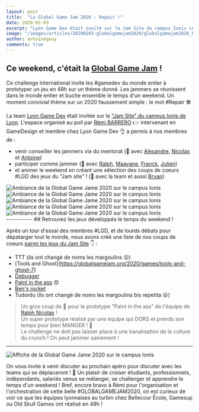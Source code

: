 ```yaml
---
layout: post
title:  "La Global Game Jam 2020 : Repair !"
date: 2020-02-03
excerpt: "Lyon Game Dev était invité sur le Jam Site du campus Ionis cette année, petit retour !"
image: "/images/articles/20200203-globalgamejam2020/globalgamejam2020_01.jpg"
author: antoinegouy
comments: true
---
```


## Ce weekend, c'était la [Global Game Jam](https://globalgamejam.org/) ! 

Ce challenge international invite les #gamedev du monde entier à prototyper un jeu en 48h sur un thème donné. Les jammers se réunissent dans le monde entier et buche ensemble le temps d'un weekend. Un moment convivial thème sur un 2020 faussement simple : le mot #Repair 🛠

La team [Lyon Game Dev](https://lyongamedev.pro) était invitée sur le ["Jam Site" du campus Ionis de Lyon](https://globalgamejam.org/2020/jam-sites/campus-ionis-num%C3%A9rique-cr%C3%A9atif-lyon). L'espace organisé au poil par [Rémi BARRERO]({{site.data.linkedin.remibarrero}}) 👉 intervenant en GameDesign et membre chez Lyon Game Dev 👌 a permis à nos membres de :
  - venir conseiller les jammers via du mentorat (👋 avec [Alexandre](site.data.linkedin.alexandrecheremetieff}}), [Nicolas]({{site.data.linkedin.nicolasvienat}}) et [Antoine]({{site.data.linkedin.antoinegouy}}))
  - participer comme jammer (👋 avec [Ralph]({{site.data.linkedin.ralphnicolas}}), [Maayane]({{site.data.linkedin.maayaneodoux}}), [Franck]({{site.data.linkedin.franckpoulhon}}), [Julien]({{site.data.linkedin.julienlebon}})) 
  - et animer le weekend en créant une sélection des coups de coeurs #LGD des jeux du "Jam site" ! (👋 avec la team et aussi [Bryan]({{site.data.linkedin.bryanboni}}))

<div class="box alt">
        <div class="row 50% uniform">
            <div class="4u"><span class="image fit"><img src="{{ "/images/articles/20200203-globalgamejam2020/globalgamejam2020_03.jpg" | absolute_url }}" alt="Ambiance de la Global Game Jame 2020 sur le campus Ionis" /></span></div>
			<div class="4u"><span class="image fit"><img src="{{ "/images/articles/20200203-globalgamejam2020/globalgamejam2020_04.jpg" | absolute_url }}" alt="Ambiance de la Global Game Jame 2020 sur le campus Ionis" /></span></div>
			<div class="4u"><span class="image fit"><img src="{{ "/images/articles/20200203-globalgamejam2020/globalgamejam2020_05.jpg" | absolute_url }}" alt="Ambiance de la Global Game Jame 2020 sur le campus Ionis" /></span></div>
        </div>
		<div class="row 50% uniform">
		<div class="6u"><span class="image fit"><img src="{{ "/images/articles/20200203-globalgamejam2020/globalgamejam2020_02.jpg" | absolute_url }}" alt="Ambiance de la Global Game Jame 2020 sur le campus Ionis" /></span></div>
		<div class="6u"><span class="image fit"><img src="{{ "/images/articles/20200203-globalgamejam2020/globalgamejam2020_06.jpg" | absolute_url }}" alt="Ambiance de la Global Game Jame 2020 sur le campus Ionis" /></span></div>
		</div>
    </div>
-----------
## Retrouvez les jeux développés le temps du weekend !

Après un tour d'essai des membres #LGD, et de lourds débats pour dépatarger tout le monde, nous avons créé une liste de nos coups de coeurs [parmi les jeux du Jam Site](https://globalgamejam.org/2020/jam-sites/campus-ionis-num%C3%A9rique-cr%C3%A9atif-lyon/games) 👇 :
  - TTT (ils ont changé de noms les margoulins 😮)
  - [Tools and Ghost](https://globalgamejam.org/2020/games/tools-and-ghost-7]
  - [Debugger](https://globalgamejam.org/2020/games/debugger-3)
  - [Paint in the ass](https://globalgamejam.org/2020/games/paint-ass-4) 😍
  - [Ben's rocket](https://globalgamejam.org/2020/games/bens-rocket-4)
  - Tudordu (ils ont changé de noms les margoulins bis repetita 😮)
  
> Un gros coup de 💖 pour le prototype "Paint in the ass" de l'équipe de [Ralph Nicolas]({{site.data.linkedin.ralphnicolas}}) !  
Un super prototype réalisé par une équipe qui DORS et prends son temps pour bien MANGER ! 🤩  
Le challenge ne doit pas laisser place à une banalisation de la culture du crunch ! On peut jammer sainement !

-----------
<div class="box alt">
		<div class="row 50% uniform">
		<div class="3u"><span class="image fit"><img src="{{ "/images/articles/20200203-globalgamejam2020/globalgamejam2020_07.jpg" | absolute_url }}" alt="Affiche de la Global Game Jame 2020 sur le campus Ionis" /></span></div>
		<div class="9u"><p>On vous invite à venir discuter au prochain apéro pour discuter avec les teams qui se déplaceront ! 🍻  
Un plaisir de croiser étudiants, professionnels, indépendants, salariés venus se mélanger, se challenger et apprendre le temps d'un weekend !  
Bref, encore bravo à Rémi pour l'organisation et l'orchestration de cette belle #GLOBALGAMEJAM2020, on est curieux de voir ce que les équipes lyonnaises au turbin chez Bellecour École, Gamesup ou Old Skull Games ont réalisé en 48h !</p></div>
		</div>


